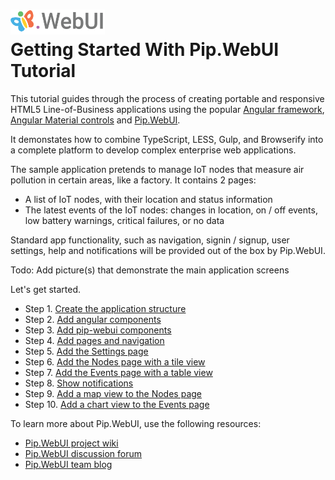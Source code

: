 # <img src="https://github.com/pip-webui/pip-webui/raw/master/doc/Logo.png" alt="Pip.WebUI Logo" style="max-width:30%"> <br/> Getting Started With Pip.WebUI Tutorial

This tutorial guides through the process of creating portable and responsive HTML5 Line-of-Business applications
using the popular [Angular framework](https://angularjs.org), [Angular Material controls](https://material.angularjs.org/latest/) and [Pip.WebUI](http://www.github.com/pip-webui/pip-webui). 

It demonstates how to combine TypeScript, LESS, Gulp, and Browserify into a complete platform to develop complex enterprise web applications.

The sample application pretends to manage IoT nodes that measure air pollution in certain areas, like a factory. It contains 2 pages:
* A list of IoT nodes, with their location and status information
* The latest events of the IoT nodes: changes in location, on / off events, low battery warnings, critical failures, or no data

Standard app functionality, such as navigation, signin / signup, user settings, help and notifications will be provided out of the box by Pip.WebUI.

Todo: Add picture(s) that demonstrate the main application screens

Let's get started.

- Step 1. [Create the application structure](step1/)
- Step 2. [Add angular components](step2/)
- Step 3. [Add pip-webui components](step3/)
- Step 4. [Add pages and navigation](step4/)
- Step 5. [Add the Settings page](step5/)
- Step 6. [Add the Nodes page with a tile view](step6/)
- Step 7. [Add the Events page with a table view](step7/)
- Step 8. [Show notifications](step8/)
- Step 9. [Add a map view to the Nodes page](step9/)
- Step 10. [Add a chart view to the Events page](step10/)
 
To learn more about Pip.WebUI, use the following resources:
- [Pip.WebUI project wiki](https://github.com/pip-webui/pip-webui/wiki)
- [Pip.WebUI discussion forum](https://groups.google.com/forum/#!forum/pip-webui)
- [Pip.WebUI team blog](https://pip-webui.blogspot.com/)

